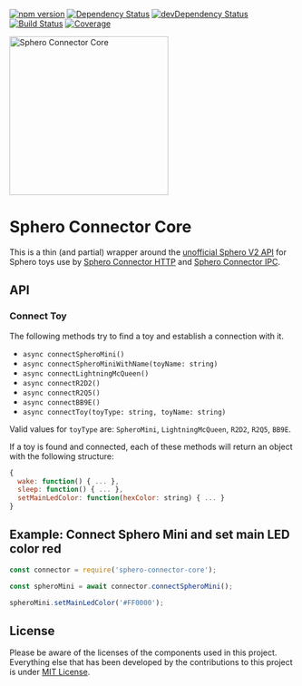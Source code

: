 [![npm version](https://img.shields.io/npm/v/sphero-connector-core.svg?style=flat)](https://www.npmjs.org/package/sphero-connector-core)
[![Dependency Status](https://david-dm.org/chrkhl/sphero-connector-core.svg)](https://david-dm.org/chrkhl/sphero-connector-core)
[![devDependency Status](https://david-dm.org/chrkhl/sphero-connector-core/dev-status.svg)](https://david-dm.org/chrkhl/sphero-connector-core#info=devDependencies)
[![Build Status](https://travis-ci.org/chrkhl/sphero-connector-core.svg?branch=master)](https://travis-ci.org/chrkhl/sphero-connector-core)
[![Coverage](https://coveralls.io/repos/github/chrkhl/sphero-connector-core/badge.svg?branch=master)](https://coveralls.io/github/chrkhl/sphero-connector-core?branch=master)

<img src="https://rawcdn.githack.com/chrkhl/sphero-connector-core/080c775cc8704a473557454e3cef45db383a2b14/assets/sphero-connector-core.svg" alt="Sphero Connector Core" width="280" />


# Sphero Connector Core

This is a thin (and partial) wrapper around the [unofficial Sphero V2 API](https://github.com/igbopie/spherov2.js) for Sphero toys use by [Sphero Connector HTTP](https://github.com/chrkhl/sphero-connector-http.js) and [Sphero Connector IPC](https://github.com/chrkhl/sphero-connector-ipc.js).


## API

### Connect Toy

The following methods try to find a toy and establish a connection with it.

* `async connectSpheroMini()`
* `async connectSpheroMiniWithName(toyName: string)`
* `async connectLightningMcQueen()`
* `async connectR2D2()`
* `async connectR2Q5()`
* `async connectBB9E()`
* `async connectToy(toyType: string, toyName: string)`

Valid values for `toyType` are: `SpheroMini`, `LightningMcQueen`, `R2D2`, `R2Q5`, `BB9E`.

If a toy is found and connected, each of these methods will return an object with the following structure:

``` javascript
{
  wake: function() { ... },
  sleep: function() { ... },
  setMainLedColor: function(hexColor: string) { ... }
}
```

## Example: Connect Sphero Mini and set main LED color red

``` javascript
const connector = require('sphero-connector-core');

const spheroMini = await connector.connectSpheroMini();

spheroMini.setMainLedColor('#FF0000');

```


## License

Please be aware of the licenses of the components used in this project.
Everything else that has been developed by the contributions to this project is under [MIT License](LICENSE).
